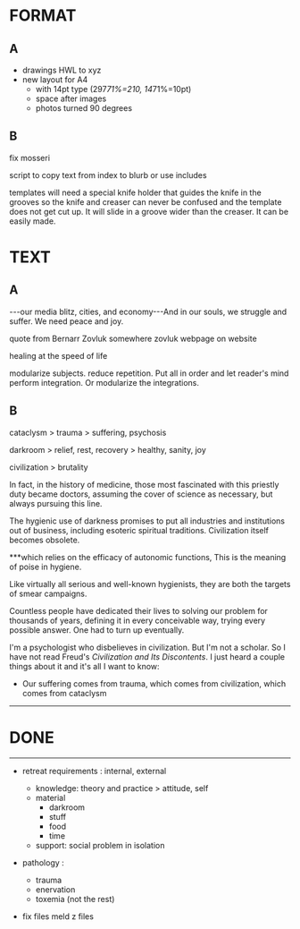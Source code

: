 

# FORMAT

## A

- drawings
HWL to xyz
- new layout for A4 
    - with 14pt type (297*71%=210, 14*71%=10pt)
    - space after images
    - photos turned 90 degrees

## B

fix mosseri

script to copy text from index to blurb or use includes

templates will need a special knife holder that guides the knife in the grooves so the knife and creaser can never be confused and the template does not get cut up. It will slide in a groove wider than the creaser. It can be easily made.

# TEXT

## A

---our media blitz, cities, and economy---And in our souls, we struggle and suffer. We need peace and joy.

quote from Bernarr Zovluk somewhere
zovluk webpage on website

healing at the speed of life

modularize subjects. reduce repetition. Put all in order and let reader's mind perform integration. Or modularize the integrations.

## B

cataclysm > trauma > suffering, psychosis

darkroom > relief, rest, recovery > healthy, sanity, joy

 civilization > brutality
 
In fact, in the history of medicine, those most fascinated with this priestly duty became doctors, assuming the cover of science as necessary, but always pursuing this line.

The hygienic use of darkness promises to put all industries and institutions out of business, including esoteric spiritual traditions. Civilization itself becomes obsolete.

***which relies on the efficacy of autonomic functions, 
This is the meaning of poise in hygiene.

Like virtually all serious and well-known hygienists, they are both the targets of smear campaigns. 

Countless people have dedicated their lives to solving our problem for thousands of years, defining it in every conceivable way, trying every possible answer. One had to turn up eventually.

I'm a psychologist who disbelieves in civilization. But I'm not a scholar. So I have not read Freud's _Civilization and Its Discontents_. I just heard a couple things about it and it's all I want to know: 

- Our suffering comes from trauma, which comes from civilization, which comes from cataclysm


--------------------------
# DONE
--------------------------

- retreat requirements : internal, external
    - knowledge: theory and practice > attitude, self
    - material 
        - darkroom
        - stuff
        - food
        - time
    - support: social problem in isolation

- pathology :
    - trauma
    - enervation
    - toxemia (not the rest)

- fix files meld z files

